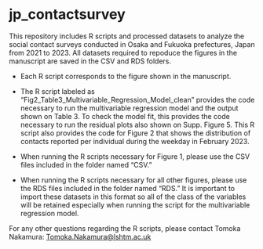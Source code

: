 # jp_contactsurvey
This repository includes R scripts and processed datasets to analyze the social contact surveys conducted in Osaka and Fukuoka prefectures, Japan from 2021 to 2023.
All datasets required to repoduce the figures in the manuscript are saved in the CSV and RDS folders. 

- Each R script corresponds to the figure shown in the manuscript. 

- The R script labeled as “Fig2_Table3_Multivariable_Regression_Model_clean” provides the code necessary to run the multivariable regression model and the output shown on Table 3. To check the model fit, this provides the code necessary to run the residual plots also shown on Supp. Figure 5. This R script also provides the code for Figure 2 that shows the distribution of contacts reported per individual during the weekday in February 2023. 

- When running the R scripts necessary for Figure 1, please use the CSV files included in the folder named “CSV.” 

- When running the R scripts necessary for all other figures, please use the RDS files included in the folder named “RDS.” It is important to import these datasets in this format so all of the class of the variables will be retained especially when running the script for the multivariable regression model. 

For any other questions regarding the R scripts, please contact Tomoka Nakamura: Tomoka.Nakamura@lshtm.ac.uk 


